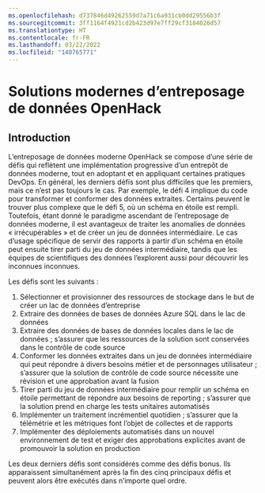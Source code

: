 ```yaml
---
ms.openlocfilehash: d737846d49262559d7a71c6a931cb0dd29556b3f
ms.sourcegitcommit: 3ff1164f4921cd2b423d97e7ff29cf3184026d57
ms.translationtype: HT
ms.contentlocale: fr-FR
ms.lasthandoff: 03/22/2022
ms.locfileid: "140765771"
---
```

# <a name="modern-data-warehousing-openhack-solutions"></a>Solutions modernes d’entreposage de données OpenHack

## <a name="introduction"></a>Introduction

L’entreposage de données moderne OpenHack se compose d’une série de défis qui reflètent une implémentation progressive d’un entrepôt de données moderne, tout en adoptant et en appliquant certaines pratiques DevOps.
En général, les derniers défis sont plus difficiles que les premiers, mais ce n’est pas toujours le cas.
Par exemple, le défi 4 implique du code pour transformer et conformer des données extraites.
Certains peuvent le trouver plus complexe que le défi 5, où un schéma en étoile est rempli.
Toutefois, étant donné le paradigme ascendant de l’entreposage de données moderne, il est avantageux de traiter les anomalies de données « irrécupérables » et de créer un jeu de données intermédiaire.
Le cas d’usage spécifique de servir des rapports à partir d’un schéma en étoile peut ensuite tirer parti du jeu de données intermédiaire, tandis que les équipes de scientifiques des données l’explorent aussi pour découvrir les inconnues inconnues.

Les défis sont les suivants :

1. Sélectionner et provisionner des ressources de stockage dans le but de créer un lac de données d’entreprise
1. Extraire des données de bases de données Azure SQL dans le lac de données
1. Extraire des données de bases de données locales dans le lac de données ; s’assurer que les ressources de la solution sont conservées dans le contrôle de code source
1. Conformer les données extraites dans un jeu de données intermédiaire qui peut répondre à divers besoins métier et de personnages utilisateur ; s’assurer que la solution de contrôle de code source nécessite une révision et une approbation avant la fusion
1. Tirer parti du jeu de données intermédiaire pour remplir un schéma en étoile permettant de répondre aux besoins de reporting ; s’assurer que la solution prend en charge les tests unitaires automatisés
1. Implémenter un traitement incrémentiel quotidien ; s’assurer que la télémétrie et les métriques font l’objet de collectes et de rapports
1. Implémenter des déploiements automatisés dans un nouvel environnement de test et exiger des approbations explicites avant de promouvoir la solution en production

Les deux derniers défis sont considérés comme des défis bonus.
Ils apparaissent simultanément après la fin des cinq principaux défis et peuvent alors être exécutés dans n’importe quel ordre.
